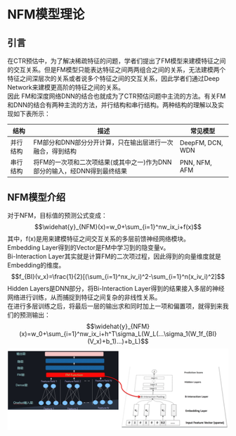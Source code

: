 # NFM模型理论
## 引言
在CTR预估中，为了解决稀疏特征的问题，学者们提出了FM模型来建模特征之间的交互关系。但是FM模型只能表达特征之间两两组合之间的关系，无法建模两个特征之间深层次的关系或者说多个特征之间的交互关系，因此学者们通过Deep Network来建模更高阶的特征之间的关系。<br>
因此 FM和深度网络DNN的结合也就成为了CTR预估问题中主流的方法。有关FM和DNN的结合有两种主流的方法，并行结构和串行结构。两种结构的理解以及实现如下表所示：<br>

|结构|描述|常见模型|
|---|---|-------|
|并行结构|FM部分和DNN部分分开计算，只在输出层进行一次融合，得到结构|DeepFM, DCN, WDN|
|串行结构|将FM的一次项和二次项结果(或其中之一)作为DNN部分的输入，经DNN得到最终结果|PNN, NFM, AFM|

## NFM模型介绍
对于NFM，目标值的预测公式变成：
$$\widehat{y}_{NFM}(x)=w_0+\sum_{i=1}^nw_ix_i+f(x)$$
其中，f(x)是用来建模特征之间交互关系的多层前馈神经网络模块。<br>
Embedding Layer得到的Vector是FM中学习到的隐变量v。<br>
Bi-Interaction Layer其实就是计算FM的二次项过程，因此得到的向量维度就是Embedding的维度。<br>
$$f_{BI}(v_x)=\frac{1}{2}[(\sum_{i=1}^nx_iv_i)^2-\sum_{i=1}^n(x_iv_i)^2]$$
Hidden Layers是DNN部分，将Bi-Interaction Layer得到的结果接入多层的神经网络进行训练，从而捕捉到特征之间复杂的非线性关系。<br>
在进行多层训练之后，将最后一层的输出求和同时加上一项和偏置项，就得到来我们的预测输出：
$$\widehat{y}_{NFM}(x)=w_0+\sum_{i=1}^nw_ix_i+h^T\sigma_L(W_L(...\sigma_1(W_1f_{BI}(V_x)+b_1)...)+b_L)$$
![NFM模型结构.png](NFM.png)
